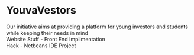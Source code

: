 # YouvaVestors
Our initiative aims at providing a platform for young investors and students while keeping their needs in mind  
Website Stuff - Front End Implimentation  
Hack - Netbeans IDE Project  
